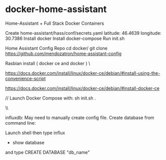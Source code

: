 # docker-home-assistant


Home-Assistant + Full Stack Docker Containers

Create home-assistant/hass/conf/secrets.yaml latitude: 46.4639 longitude: 30.7386
Install docker
Install docker-compose
Run init.sh

Home Assistant Config Repo cd docker/ git clone 
https://github.com/mendozatron/home-assistant-config


Rasbian install ( docker ce and docker ) 
\\

https://docs.docker.com/install/linux/docker-ce/debian/#install-using-the-convenience-script

https://docs.docker.com/install/linux/docker-ce/debian/#install-docker-ce


//
Launch Docker Compose with:
sh init.sh .


\\\

influxdb: May need to manually create config file.
Create database from command line:

Launch shell then type influx

- show database

and type CREATE DATABASE "db_name"


